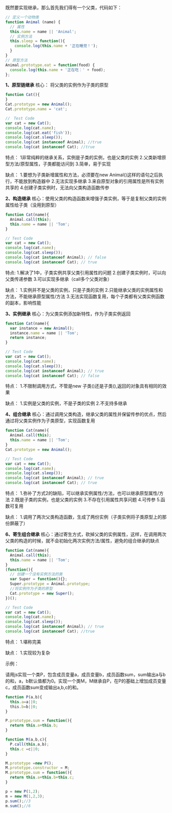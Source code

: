 
既然要实现继承，那么首先我们得有一个父类，代码如下：

```js
// 定义一个动物类
function Animal (name) {
  // 属性
  this.name = name || 'Animal';
  // 实例方法
  this.sleep = function(){
    console.log(this.name + '正在睡觉！');
  }
}
// 原型方法
Animal.prototype.eat = function(food) {
  console.log(this.name + '正在吃：' + food);
};
```
    
**1、原型链继承**
核心： 将父类的实例作为子类的原型

```js
function Cat(){ 
}
Cat.prototype = new Animal();
Cat.prototype.name = 'cat';

//　Test Code
var cat = new Cat();
console.log(cat.name);
console.log(cat.eat('fish'));
console.log(cat.sleep());
console.log(cat instanceof Animal); //true 
console.log(cat instanceof Cat); //true
```
特点：
1非常纯粹的继承关系，实例是子类的实例，也是父类的实例
2.父类新增原型方法/原型属性，子类都能访问到
3.简单，易于实现

缺点：
1.要想为子类新增属性和方法，必须要在new Animal()这样的语句之后执行，不能放到构造器中
2.无法实现多继承
3.来自原型对象的引用属性是所有实例共享的
4.创建子类实例时，无法向父类构造函数传参




**2、构造继承**
核心：使用父类的构造函数来增强子类实例，等于是复制父类的实例属性给子类（没用到原型）

```js
function Cat(name){
  Animal.call(this);
  this.name = name || 'Tom';
}

// Test Code
var cat = new Cat();
console.log(cat.name);
console.log(cat.sleep());
console.log(cat instanceof Animal); // false
console.log(cat instanceof Cat); // true
```
特点:
1.解决了1中，子类实例共享父类引用属性的问题
2.创建子类实例时，可以向父类传递参数
3.可以实现多继承（call多个父类对象）

缺点：
1.实例并不是父类的实例，只是子类的实例
2.只能继承父类的实例属性和方法，不能继承原型属性/方法
3.无法实现函数复用，每个子类都有父类实例函数的副本，影响性能




**3、实例继承**
核心：为父类实例添加新特性，作为子类实例返回

```js
function Cat(name){
  var instance = new Animal();
  instance.name = name || 'Tom';
  return instance;
}

// Test Code
var cat = new Cat();
console.log(cat.name);
console.log(cat.sleep());
console.log(cat instanceof Animal); // true
console.log(cat instanceof Cat); // false
```
特点：
1.不限制调用方式，不管是new 子类()还是子类(),返回的对象具有相同的效果

缺点：
1.实例是父类的实例，不是子类的实例
2.不支持多继承




**4、组合继承**
核心：通过调用父类构造，继承父类的属性并保留传参的优点，然后通过将父类实例作为子类原型，实现函数复用

```js
function Cat(name){
  Animal.call(this);
  this.name = name || 'Tom';
}
Cat.prototype = new Animal();

// Test Code
var cat = new Cat();
console.log(cat.name);
console.log(cat.sleep());
console.log(cat instanceof Animal); // true
console.log(cat instanceof Cat); // true
```
特点：
1.弥补了方式2的缺陷，可以继承实例属性/方法，也可以继承原型属性/方法
2.既是子类的实例，也是父类的实例
3.不存在引用属性共享问题
4.可传参
5.函数可复用

缺点：
1.调用了两次父类构造函数，生成了两份实例（子类实例将子类原型上的那份屏蔽了）




**6、寄生组合继承**
核心：通过寄生方式，砍掉父类的实例属性，这样，在调用两次父类的构造的时候，就不会初始化两次实例方法/属性，避免的组合继承的缺点

```js
function Cat(name){
  Animal.call(this);
  this.name = name || 'Tom';
}
(function(){
  // 创建一个没有实例方法的类
  var Super = function(){};
  Super.prototype = Animal.prototype;
  //将实例作为子类的原型
  Cat.prototype = new Super();
})();

// Test Code
var cat = new Cat();
console.log(cat.name);
console.log(cat.sleep());
console.log(cat instanceof Animal); // true
console.log(cat instanceof Cat); //true
```
特点：
1.堪称完美

缺点：
1.实现较为复杂

示例：

请用js实现一个类P，包含成员变量a，成员变量b，成员函数sum，sum输出a与b的和，a，b默认值都为0。实现一个类M，M继承自P，在P的基础上增加成员变量c，成员函数sum变成输出a,b,c的和。

```js
function P(a,b){
  this.a=a||0;
  this.b=b||0;
}

P.prototype.sum = function(){
  return this.a+this.b;
}

function M(a,b,c){
  P.call(this,a,b);
  this.c =c||0;
}

M.prototype =new P();
M.prototype.constructor = M;
M.prototype.sum = function(){
  return this.a+this.b+this.c;
}

p = new P(1,2);
m = new M(1,2,3);
p.sum();//3
m.sum();//6
